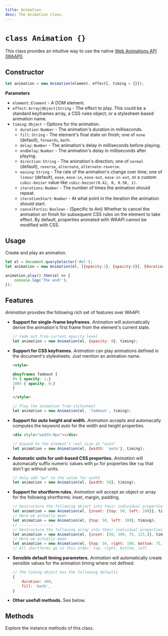 ```yaml
---
title: Animation
desc: The Animation class.
---
```

# `class Animation {}`

This class provides an intuitive way to use the native [Web Animations API (WAAPI)](https://developer.mozilla.org/en-US/docs/Web/API/Web_Animations_API).

## Constructor

```js
let animation = new Animation(element, effect[, timing = {}]);
```

**Parameters**

+ `element`: `Element` - A DOM element.
+ `effect`: `Array|Object|String` - The effect to play. This could be a standard keyframes array, a CSS rules object, or a stylesheet-based animation name.
+ `timing`: `Object` - Options for the animation.
    + `duration`: `Number` - The animation's duration in milliseconds.
    + `fill`: `String` - The element's final state on finish; one of `none` (default), `forwards`, `both`.
    + `delay`: `Number` - The animation's delay in milliseconds before playing.
    + `endDelay`: `Number` - The animation's delay in milliseconds after playing.
    + `direction`: `String` - The animation's direction; one of `normal` (default), `reverse`, `alternate`, `alternate-reverse`.
    + `easing`: `String` - The rate of the animation's change over time; one of `linear` (default), `ease`, `ease-in`, `ease-out`, `ease-in-out`, or a custom `cubic-bezier` value like `cubic-bezier(0.42, 0, 0.58, 1)`.
    + `iterations`: `Number` - The number of times the animation should repeat.
    + `iterationStart`: `Number` - At what point in the iteration the animation should start.
    + `cancelForCss`: `Boolean` - (Specific to Ani) Whether to cancel the animation on finish for subsequent CSS rules on the element to take effect. By default, properties animated with WAAPI cannot be modified with CSS.

## Usage

Create and play an animation.

```js
let el = document.querySelector('#el');
let animation = new Animation(el, [{opacity:1}, {opacity:0}], {duration:600});

animation.play().then(el => {
    console.log('The end!');
});
```

## Features

*Animation* provides the following rich set of features over WAAPI:

+ **Support for single-frame keyframes.** *Animation* will automatically derive the animation's first frame from the element's current state.

    ```js
    // Fade out from current opacity level
    let animation = new Animation(el, {opacity: 0}, timing);
    ```

+ **Support for CSS keyframes.** *Animation* can play animations defined in the document's stylesheets. Just mention an animation name.

    ```html
    <style>

    @keyframes fadeout {
    0% { opacity: 1;}
    100% { opacity: 0;}
    }

    </style>
    ```
    ```js
    // Play the animation from stylesheet
    let animation = new Animation(el, 'fadeout', timing);
    ```

+ **Support for *auto* height and width.** *Animation* accepts and automacally computes the keyword *auto* for the width and height properties.

    ```html
    <div style="width:0px"></div>
    ```
    ```js
    // Expand to the element's real size at "auto"
    let animation = new Animation(el, {width: 'auto'}, timing);
    ```

+ **Automatic units for unit-based CSS properties.** *Animation* will automacally suffix numeric values with `px` for properties like `top` that don't go without units.

    ```js
    // Help add "px" to the value for width
    let animation = new Animation(el, {width: 50}, timing);
    ```

+ **Support for shortform rules.** *Animation* will accept an object or array for the following shortforms: inset, margin, padding.

    ```js
    // Destructure the following object into their individual properties
    let animation = new Animation(el, {inset: {top: 50, left: 100}}, timing);
    // Here we actually mean 
    let animation = new Animation(el, {top: 50, left: 100}, timing);
    // ---------------
    // Destructure the following array into their individual properties
    let animation = new Animation(el, {inset: [50, 100, 75, 125,]}, timing);
    // Here we actually mean 
    let animation = new Animation(el, {top: 50, right: 100, bottom: 75, left: 125}, timing);
    // All shortforms go in this order: top, right, bottom, left
    ```

+ **Sensible default timing parameters.** *Animation* will automatically create sensible values for the animation timing where not defined.

    ```js
    // The timing object has the following defaults
    {
        duration: 400,
        fill: 'both',
    }
    ```

+ **Other usefull methods.** See below.

## Methods

Explore the instance methods of this class.